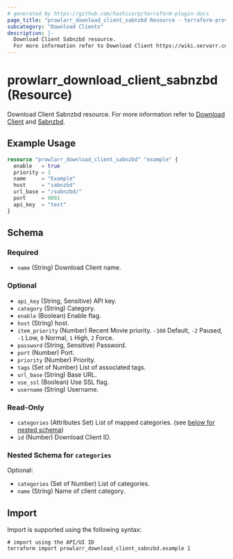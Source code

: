 ```yaml
---
# generated by https://github.com/hashicorp/terraform-plugin-docs
page_title: "prowlarr_download_client_sabnzbd Resource - terraform-provider-prowlarr"
subcategory: "Download Clients"
description: |-
  Download Client Sabnzbd resource.
  For more information refer to Download Client https://wiki.servarr.com/prowlarr/settings#download-clients and Sabnzbd https://wiki.servarr.com/prowlarr/supported#sabnzbd.
---
```


# prowlarr_download_client_sabnzbd (Resource)

<!-- subcategory:Download Clients -->
Download Client Sabnzbd resource.
For more information refer to [Download Client](https://wiki.servarr.com/prowlarr/settings#download-clients) and [Sabnzbd](https://wiki.servarr.com/prowlarr/supported#sabnzbd).

## Example Usage

```terraform
resource "prowlarr_download_client_sabnzbd" "example" {
  enable   = true
  priority = 1
  name     = "Example"
  host     = "sabnzbd"
  url_base = "/sabnzbd/"
  port     = 9091
  api_key  = "test"
}
```

<!-- schema generated by tfplugindocs -->
## Schema

### Required

- `name` (String) Download Client name.

### Optional

- `api_key` (String, Sensitive) API key.
- `category` (String) Category.
- `enable` (Boolean) Enable flag.
- `host` (String) host.
- `item_priority` (Number) Recent Movie priority. `-100` Default, `-2` Paused, `-1` Low, `0` Normal, `1` High, `2` Force.
- `password` (String, Sensitive) Password.
- `port` (Number) Port.
- `priority` (Number) Priority.
- `tags` (Set of Number) List of associated tags.
- `url_base` (String) Base URL.
- `use_ssl` (Boolean) Use SSL flag.
- `username` (String) Username.

### Read-Only

- `categories` (Attributes Set) List of mapped categories. (see [below for nested schema](#nestedatt--categories))
- `id` (Number) Download Client ID.

<a id="nestedatt--categories"></a>
### Nested Schema for `categories`

Optional:

- `categories` (Set of Number) List of categories.
- `name` (String) Name of client category.

## Import

Import is supported using the following syntax:

```shell
# import using the API/UI ID
terraform import prowlarr_download_client_sabnzbd.example 1
```
